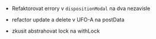 - Refaktorovat errory v `dispositionModal` na dva nezavisle

- refactor update a delete v UFO-A na postData 
- zkusit abstrahovat lock na withLock